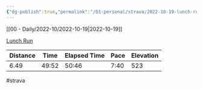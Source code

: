 ```yaml
---
{"dg-publish":true,"permalink":"/01-personal/strava/2022-10-19-lunch-run/"}
---
```



[[00 - Daily/2022-10/2022-10-19\|2022-10-19]]

[Lunch Run](https://www.strava.com/activities/7989855357)

| Distance | Time  | Elapsed Time | Pace | Elevation |
| -------- | ----- | ------------ | ---- | --------- |
| 6.49     | 49:52 | 50:46        | 7:40 | 523       |




#strava
